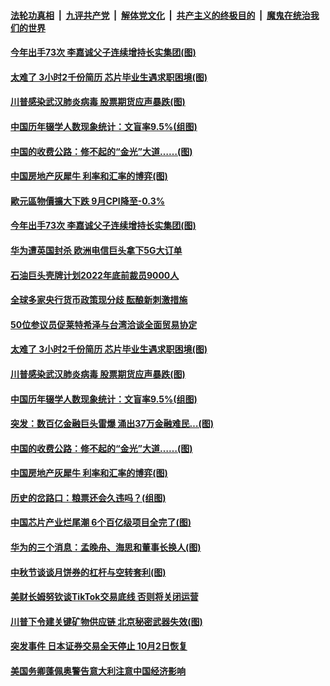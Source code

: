 

####  [法轮功真相](../../../../basic/blob/master/README.md?t=10030731) &nbsp;|&nbsp; [九评共产党](../../../../9ping.md/blob/master/README.md?t=10030731) &nbsp;|&nbsp; [解体党文化](../../../../jtdwh.md/blob/master/README.md?t=10030731)  &nbsp;|&nbsp; [共产主义的终极目的](../../../../gczydzjmd.md/blob/master/README.md?t=10030731) &nbsp;|&nbsp; [魔鬼在统治我们的世界](../../../../mgztzwmdsj.md/blob/master/README.md?t=10030731) 

#### [今年出手73次 李嘉诚父子连续增持长实集团(图)](../pages/p5/948034.md?t=10030731) 

#### [太难了 3小时2千份简历 芯片毕业生遇求职困境(图)](../pages/p5/947981.md?t=10030731) 

#### [川普感染武汉肺炎病毒 股票期货应声暴跌(图)](../pages/p5/947990.md?t=10030731) 

#### [中国历年辍学人数现象统计：文盲率9.5%(组图)](../pages/p5/947950.md?t=10030731) 

#### [中国的收费公路：修不起的“金光”大道……(图)](../pages/p5/947943.md?t=10030731) 

#### [中国房地产灰犀牛 利率和汇率的博弈(图)](../pages/p5/947923.md?t=10030731) 

#### [歐元區物價擴大下跌 9月CPI降至-0.3%](../pages/p5/948046.md?t=10030731) 

#### [今年出手73次 李嘉诚父子连续增持长实集团(图)](../pages/p5/948034.md?t=10030731) 

#### [华为遭英国封杀 欧洲电信巨头拿下5G大订单](../pages/p5/948010.md?t=10030731) 

#### [石油巨头壳牌计划2022年底前裁员9000人](../pages/p5/948008.md?t=10030731) 

#### [全球多家央行货币政策现分歧 酝酿新刺激措施](../pages/p5/948007.md?t=10030731) 

#### [50位参议员促莱特希泽与台湾洽谈全面贸易协定](../pages/p5/948005.md?t=10030731) 

#### [太难了 3小时2千份简历 芯片毕业生遇求职困境(图)](../pages/p5/947981.md?t=10030731) 

#### [川普感染武汉肺炎病毒 股票期货应声暴跌(图)](../pages/p5/947990.md?t=10030731) 

#### [中国历年辍学人数现象统计：文盲率9.5%(组图)](../pages/p5/947950.md?t=10030731) 

#### [突发：数百亿金融巨头雷爆 涌出37万金融难民…(图)](../pages/p5/947954.md?t=10030731) 

#### [中国的收费公路：修不起的“金光”大道……(图)](../pages/p5/947943.md?t=10030731) 

#### [中国房地产灰犀牛 利率和汇率的博弈(图)](../pages/p5/947923.md?t=10030731) 

#### [历史的岔路口：粮票还会久违吗？(组图)](../pages/p5/947948.md?t=10030731) 

#### [中国芯片产业烂尾潮 6个百亿级项目全完了(图)](../pages/p5/947891.md?t=10030731) 

#### [华为的三个消息：孟晚舟、海思和董事长换人(图)](../pages/p5/947883.md?t=10030731) 

#### [中秋节谈谈月饼券的杠杆与空转套利(图)](../pages/p5/947882.md?t=10030731) 

#### [美财长姆努钦谈TikTok交易底线 否则将关闭运营](../pages/p5/947881.md?t=10030731) 

#### [川普下令建关键矿物供应链 北京秘密武器失效(图)](../pages/p5/947875.md?t=10030731) 

#### [突发事件 日本证券交易全天停止 10月2日恢复](../pages/p5/947872.md?t=10030731) 

#### [美国务卿蓬佩奥警告意大利注意中国经济影响](../pages/p5/947871.md?t=10030731) 

